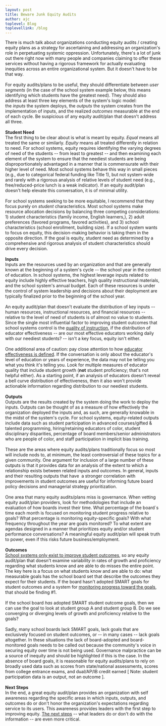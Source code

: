```yaml
---
layout: post
title: Beware Junk Equity Audits
author: ajc
toplevel: Blog
toplevellink: /blog
---
```


There is much talk about organizations conducting equity audits / creating equity plans as a strategy for ascertaining and addressing an organization's role in perpetuating systemic oppression. Unfortunately, there's a lot of junk out there right now with many people and companies claiming to offer these services without having a rigorous framework for actually evaluating inequities across an entire organizational system. But it doesn't have to be that way.<br />
<br />
For equity audits/plans to be useful, they should differentiate between&nbsp;<i>user segments</i>&nbsp;(in the case of the school system example below, this means identifying which students have the greatest need). They should also address at least three key elements of the system's logic model: the&nbsp;<i>inputs&nbsp;</i>the system deploys, the&nbsp;<i>outputs</i>&nbsp;the system creates from the implementation of inputs, and the realized&nbsp;<i>outcomes</i>&nbsp;measurable at the end of each cycle. Be suspicious of any equity audit/plan that doesn't address all three.<br />
<br />
<b>Student Need</b><br />
The first thing to be clear about is what is meant by equity.&nbsp;<i>Equal</i>&nbsp;means all treated the same or similarly.&nbsp;<i>Equity</i>&nbsp;means all treated differently in relation to need. For school systems, equity requires identifying the varying degrees of need of the students -- from least to greatest -- and then examining each element of the system to ensure that the neediest students are being disproportionately advantaged in a manner that is commensurate with their higher level of need. Most school systems behave this way in small pieces (e.g., due to categorical federal funding like Title 1), but not system-wide and rarely with a rigorous analysis of relative levels of student need (e.g., free/reduced-price lunch is a weak indicator). If an equity audit/plan doesn't help elevate this conversation, it is of minimal utility.<br />
<br />
For school systems seeking to be more equitable, I recommend that they focus purely on&nbsp;<i>student</i>&nbsp;characteristics. Most school systems make resource allocation decisions by balancing three competing considerations: 1) student characteristics (family income, English learners,), 2) adult preferences (favored programs, favored activities), and 3) school characteristics (school enrollment, building size). If a school system wants to focus on equity, this decision-making behavior is taking them in the opposite direction. If the goal is equity, student need as determined by a comprehensive and rigorous analysis of student characteristics should drive every decision.<br />
<br />
<b>Inputs</b><br />
Inputs are the resources used by an organization and that are generally known at the beginning of a system's cycle -- the school year in the context of education. In school systems, the highest leverage inputs related to equity include highly effective teachers, high quality instructional materials, and the school system's annual budget. Each of these resources is under the control of system leadership and decisions about their deployment are typically finalized prior to the beginning of the school year.<br />
<br />
An equity audit/plan that doesn't evaluate the distribution of key inputs -- human resources, instructional resources, and financial resources -- relative to the level of need of students is of almost no value to students. Since the single most influential factor to improving student outcomes that school systems control is the&nbsp;<a href="https://www.ajc7.com/2018/10/tei-ace-showing-improved-student.html" id="post-link">quality of instruction</a>, if the distribution of educator effectiveness -- are our most effective educators working daily with our neediest students? -- isn't a key focus, equity isn't either.<br />
<br />
One additional area of caution: pay close attention to how&nbsp;<a href="https://fordhaminstitute.org/ohio/commentary/columbus-audit-offers-sobering-lessons-ohio-teacher-evaluations" id="post-link">educator effectiveness is defined</a>. If the conversation is only about the educator's level of education or years of experience, the data may not be telling you what you think it's telling you. Look for multiple measures of educator quality that include student growth (<b>not</b>&nbsp;student proficiency; that's not helpful either). As a starting point, if an analysis of educators doesn't reveal a bell curve distribution of effectiveness, then it also won't provide actionable information regarding distribution to our neediest students.<br />
<br />
<b>Outputs</b><br />
Outputs are the results created by the system doing the work to deploy the inputs. Outputs can be thought of as a measure of how effectively the organization deployed the inputs and, as such, are generally knowable in the midst of the system's cycle. For school systems, equity-related outputs include data such as student participation in advanced courses/gifted &amp; talented programming, hiring/retaining educators of color, student disciplinary disparities, percentage of board members/senior administrators who are people of color, and staff participation in implicit bias training.<br />
<br />
These are the areas where equity audits/plans traditionally focus so most will include nods to, at minimum, the least controversial of these topics for a given community. One argument for inclusion of a large number of these outputs is that it provides data for an analysis of the extent to which a relationship exists between related inputs and outcomes. In general, inputs and their resulting outputs that have&nbsp; a stronger correlation with improvements in student outcomes are useful for informing future board policy decisions and managerial strategy prioritization.<br />
<br />
One area that many equity audits/plans miss is governance. When vetting equity audit/plan providers, look for methodologies that include an evaluation of how boards invest their time. What percentage of the board&#180;s time each month is focused on monitoring student progress relative to goals? What percentage is monitoring equity-specific goals? With what frequency throughout the year are goals monitored? To what extent are agendas designed in a manner that prioritizes equity and/or student performance conversations? A meaningful equity audit/plan will speak truth to power, even if this risks future business/employment.<br />
<br />
<b>Outcomes</b><br />
<a href="https://www.ajc7.com/2020/05/why-school-systems-school-boards-exist.html" id="post-link">School systems only exist to improve student outcomes</a>, so any equity audit/plan that doesn't examine variability in rates of growth and proficiency regarding what students know and are able to do misses the entire point. The key here is a focus on what students know and are able to do: what measurable goals has the school board set that describe the outcomes they expect for their students. If the board hasn't adopted SMART goals for student outcomes and a system for&nbsp;<a href="https://www.ajc7.com/2020/05/why-isnt-enough-boards-also-need-how.html" id="post-link">monitoring progress toward the goals</a>, that should be finding #1.<br />
<br />
If the school board&nbsp;<i>has</i>&nbsp;adopted SMART student outcome goals, then we can use the goal to look at student group A and student group B. Do we see converging or diverging levels of growth and proficiency relative to the goals?<br />
<br />
Sadly, many school boards lack SMART goals, lack goals that are exclusively focused on student outcomes, or -- in many cases -- lack goals altogether. In these situations the lack of board-adopted and board-monitored goals needs to be called out because the community's voice in securing equity over time is not being used. Governance malpractice can be a source of inequity and should be highlighted if this is the case. In the absence of board goals, it is reasonable for equity audits/plans to rely on broadly used data such as scores from state/national assessments, scores from college entrance exams, and dual/AP/IB credit earned [ Note: student participation data is an output, not an outcome ].<br />
<br />
<b>Next Steps</b><br />
In the end, a great equity audit/plan provides an organization with self awareness regarding the specific areas in which inputs, outputs, and outcomes do or don't honor the organization's expectations regarding service to its users. This awareness provides leaders with the first step to improving equity.&nbsp;<a href="https://www.ajc7.com/2020/06/three-steps-to-effective-action.html" id="post-link">The next steps</a>&nbsp;-- what leaders do or don't do with the information -- are even more critical.<br />
<br />
